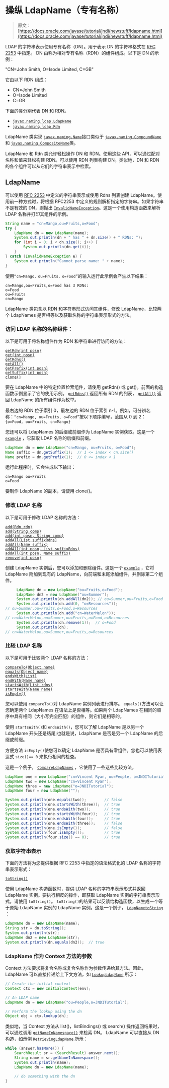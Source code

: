 # 操纵 LdapName（专有名称）

> 原文： [https://docs.oracle.com/javase/tutorial/jndi/newstuff/ldapname.html](https://docs.oracle.com/javase/tutorial/jndi/newstuff/ldapname.html)

LDAP 的字符串表示使用专有名称（DN）。用于表示 DN 的字符串格式在 [RFC 2253](http://www.ietf.org/rfc/rfc2253.txt) 中指定。 DN 由称为相对专有名称（RDN）的组件组成。以下是 DN 的示例：

"CN=John Smith, O=Isode Limited, C=GB"

它由以下 RDN 组成：

*   CN=John Smith
*   O=Isode Limited
*   C=GB

下面的类分别代表 DN 和 RDN。

*   [`javax.naming.ldap.LdapName`](https://docs.oracle.com/javase/8/docs/api/javax/naming/ldap/LdapName.html)
*   [`javax.naming.ldap.Rdn`](https://docs.oracle.com/javase/8/docs/api/javax/naming/ldap/Rdn.html)

LdapName 类实现 [`javax.naming.Name`](https://docs.oracle.com/javase/8/docs/api/javax/naming/Name.html)接口类似于 [`javax.naming.CompoundName`](https://docs.oracle.com/javase/8/docs/api/javax/naming/Name.html)和 [`javax.naming.CompositeName`](https://docs.oracle.com/javase/8/docs/api/javax/naming/CompositeName.html)类。

LdapName 和 Rdn 类允许轻松操作 DN 和 RDN。使用这些 API，可以通过配对名称和值来轻松构建 RDN。可以使用 RDN 列表构建 DN。类似地，DN 和 RDN 的各个组件可以从它们的字符串表示中检索。

## LdapName

可以使用 [RFC 2253](http://www.ietf.org/rfc/rfc2253.txt) 中定义的字符串表示或使用 Rdns 列表创建 LdapName。使用前一种方式时，将根据 RFC2253 中定义的规则解析指定的字符串。如果字符串不是有效的 DN，则抛出 [`InvalidNameException`](https://docs.oracle.com/javase/8/docs/api/javax/naming/InvalidNameException.html)。这是一个使用构造函数来解析 LDAP 名称并打印其组件的示例。

```java
String name = "cn=Mango,ou=Fruits,o=Food";
try {
    LdapName dn = new LdapName(name);
    System.out.println(dn + " has " + dn.size() + " RDNs: ");
    for (int i = 0; i < dn.size(); i++) {
        System.out.println(dn.get(i));
    }
} catch (InvalidNameException e) {
    System.out.println("Cannot parse name: " + name);
}
```

使用`“cn=Mango，ou=Fruits，o=Food”`的输入运行此示例会产生以下结果：

```
cn=Mango,ou=Fruits,o=Food has 3 RDNs: 
o=Food
ou=Fruits
cn=Mango
```

LdapName 类包含以 RDN 和字符串形式访问其组件，修改 LdapName，比较两个 LdapNames 是否相等以及获取名称的字符串表示形式的方法。

### 访问 LDAP 名称的名称组件：

以下是可用于将名称组件作为 RDN 和字符串进行访问的方法：

[`getRdn(int posn)`](https://docs.oracle.com/javase/8/docs/api/javax/naming/ldap/LdapName.html#getRdn-int-)  
[`get(int posn)`](https://docs.oracle.com/javase/8/docs/api/javax/naming/ldap/LdapName.html#get-int-)  
[`getRdns()`](https://docs.oracle.com/javase/8/docs/api/javax/naming/ldap/LdapName.html#getRdns--)  
[`getAll()`](https://docs.oracle.com/javase/8/docs/api/javax/naming/ldap/LdapName.html#getAll--)  
[`getPrefix(int posn)`](https://docs.oracle.com/javase/8/docs/api/javax/naming/ldap/LdapName.html#getPrefix-intposn-)  
[`getSuffix(int posn)`](https://docs.oracle.com/javase/8/docs/api/javax/naming/ldap/LdapName.html#getSuffix-intposn-)  
[`clone()`](https://docs.oracle.com/javase/8/docs/api/javax/naming/ldap/LdapName.html#clone--)  

要在 LdapName 中的特定位置检索组件，请使用 getRdn() 或 get()。前面的构造函数示例显示了它的使用示例。 [`getRdns()`](https://docs.oracle.com/javase/8/docs/api/javax/naming/ldap/LdapName.html#getRdns--) 返回所有 RDN 的列表， [`getAll()`](https://docs.oracle.com/javase/8/docs/api/javax/naming/ldap/LdapName.html#getAll--) 返回 LdapName 的所有组件作为枚举。

最右边的 RDN 位于索引 0，最左边的 RDN 位于索引 n-1。例如，可分辨名称：`“cn=Mango, ou=Fruits, o=Food”`按以下顺序编号，范围从 0 到 2： `{o=Food, ou=Fruits, cn=Mango}`

您还可以将 LdapNames 的后缀或前缀作为 LdapName 实例获取。这是一个 [`example`](examples/LdapNameSuffixPrefix.java) ，它获取 LDAP 名称的后缀和前缀。

```java
LdapName dn = new LdapName("cn=Mango, ou=Fruits, o=Food");
Name suffix = dn.getSuffix(1);  // 1 <= index < cn.size()
Name prefix = dn.getPrefix(1);  // 0 <= index < 1
```

运行此程序时，它会生成以下输出：

```
cn=Mango ou=Fruits
o=Food 
```

要制作 LdapName 的副本，请使用 clone()。

### 修改 LDAP 名称

以下是可用于修改 LDAP 名称的方法：

[`add(Rdn rdn)`](https://docs.oracle.com/javase/8/docs/api/javax/naming/ldap/LdapName.html#add-Rdn-)  
[`add(String comp)`](https://docs.oracle.com/javase/8/docs/api/javax/naming/ldap/LdapName.html#add-String-)  
[`add(int posn, String comp)`](https://docs.oracle.com/javase/8/docs/api/javax/naming/ldap/LdapName.html#add-int-String-)  
[`addAll(List suffixRdns)`](https://docs.oracle.com/javase/8/docs/api/javax/naming/ldap/LdapName.html#addAll-List-)  
[`addAll(Name suffix)`](https://docs.oracle.com/javase/8/docs/api/javax/naming/ldap/LdapName.html#addAll-Namesuffix-)  
[`addAll(int posn, List suffixRdns)`](https://docs.oracle.com/javase/8/docs/api/javax/naming/ldap/LdapName.html#addAll-int-List-)  
[`addAll(int posn, Name suffix)`](https://docs.oracle.com/javase/8/docs/api/javax/naming/ldap/LdapName.html#addAll-int-Name-)  
[`remove(int posn)`](https://docs.oracle.com/javase/8/docs/api/javax/naming/ldap/LdapName.html#remove-int-)  

创建 LdapName 实例后，您可以添加和删除组件。这是一个 [`example`](examples/ModifyLdapName.java) ，它将 LdapName 附加到现有的 LdapName，向前端和末尾添加组件，并删除第二个组件。

```java
     LdapName dn = new LdapName("ou=Fruits,o=Food");
     LdapName dn2 = new LdapName("ou=Summer");
     System.out.println(dn.addAll(dn2)); // ou=Summer,ou=Fruits,o=Food
     System.out.println(dn.add(0, "o=Resources")); 
// ou=Summer,ou=Fruits,o=Food,o=Resources
     System.out.println(dn.add("cn=WaterMelon")); 
// cn=WaterMelon,ou=Summer,ou=Fruits,o=Food,o=Resources
     System.out.println(dn.remove(1));  // o=Food
     System.out.println(dn);  
// cn=WaterMelon,ou=Summer,ou=Fruits,o=Resources
```

### 比较 LDAP 名称

以下是可用于比较两个 LDAP 名称的方法：

[`compareTo(Object name)`](https://docs.oracle.com/javase/8/docs/api/javax/naming/ldap/LdapName.html#compareTo-Object-)  
[`equals(Object name)`](https://docs.oracle.com/javase/8/docs/api/javax/naming/ldap/LdapName.html#equals-Object-)  
[`endsWith(List)`](https://docs.oracle.com/javase/8/docs/api/javax/naming/ldap/LdapName.html#endsWith-List-)  
[`endWith(Name name)`](https://docs.oracle.com/javase/8/docs/api/javax/naming/ldap/LdapName.html#endsWith-Name-)  
[`startsWith(List rdns)`](https://docs.oracle.com/javase/8/docs/api/javax/naming/ldap/LdapName.html#startsWith-iList-)  
[`startsWith(Name name)`](https://docs.oracle.com/javase/8/docs/api/javax/naming/ldap/LdapName.html#startsWith-Name-)  
[`isEmpty()`](https://docs.oracle.com/javase/8/docs/api/javax/naming/ldap/LdapName.html#isEmpty--)  

您可以使用 `compareTo()`对 LdapName 实例列表进行排序。 `equals()`方法可以让您确定两个 LdapNames 在语法上是否相等。如果两个 LdapNames 在相同的顺序中具有相同（大小写完全匹配）的组件，则它们是相等的。

使用 `startsWith()`和 `endsWith()`，您可以了解 LdapName 是以另一个 LdapName 开头还是结尾;也就是说，LdapName 是否是另一个 LdapName 的后缀或前缀。

方便方法 `isEmpty()`使您可以确定 LdapName 是否具有零组件。您也可以使用表达式 `size()== 0` 来执行相同的检查。

这是一个例子， [`CompareLdapNames`](examples/CompareLdapNames.java) ，它使用了一些这些比较方法。

```java
LdapName one = new LdapName("cn=Vincent Ryan, ou=People, o=JNDITutorial");
LdapName two = new LdapName("cn=Vincent Ryan");
LdapName three = new LdapName("o=JNDITutorial");
LdapName four = new LdapName("");

System.out.println(one.equals(two));        // false
System.out.println(one.startsWith(three));  // true
System.out.println(one.endsWith(two));      // true
System.out.println(one.startsWith(four));   // true
System.out.println(one.endsWith(four));     // true
System.out.println(one.endsWith(three));    // false
System.out.println(one.isEmpty());          // false
System.out.println(four.isEmpty());         // true
System.out.println(four.size() == 0);       // true
```

### 获取字符串表示

下面的方法将为您提供根据 RFC 2253 中指定的语法格式化的 LDAP 名称的字符串表示形式：

[`toString()`](https://docs.oracle.com/javase/8/docs/api/javax/naming/ldap/LdapName.html#toString--)

使用 LdapName 构造函数时，提供 LDAP 名称的字符串表示形式并返回 LdapName 实例。要执行相反的操作，即获取 LdapName 实例的字符串表示形式，请使用 `toString()`。 `toString()`的结果可以反馈给构造函数，以生成一个等于原始 LdapName 实例的 LdapName 实例。这是一个例子， [`LdapNametoString`](examples/LdapNametoString.java) ：

```java
LdapName dn = new LdapName(name);
String str = dn.toString();
System.out.println(str);
LdapName dn2 = new LdapName(str);
System.out.println(dn.equals(dn2));  // true
```

### LdapName 作为 Context 方法的参数

Context 方法要求将复合名称或复合名称作为参数传递给其方法。因此，LdapName 可以直接传递给上下文方法，如 [`LookupLdapName`](examples/LookupLdapName.java) 所示：

```java
// Create the initial context
Context ctx = new InitialContext(env);

// An LDAP name
LdapName dn = new LdapName("ou=People,o=JNDITutorial");

// Perform the lookup using the dn
Object obj = ctx.lookup(dn);
```

类似地，当 Context 方法从 list()，listBindings() 或 search() 操作返回结果时，可以通过调用 [`getNameInNamespace()`](https://docs.oracle.com/javase/8/docs/api/javax/naming/ldap/LdapName.html#getNameInNamepspace--) 来检索 DN。 LdapName 可以直接从 DN 构造，如示例 [`RetrievingLdapName`](examples/RetrievingLdapName.java) 所示：

```java
while (answer.hasMore()) {
    SearchResult sr = (SearchResult) answer.next();
    String name = sr.getNameInNamespace();
    System.out.println(name);
    LdapName dn = new LdapName(name);

    // do something with the dn
}
```
